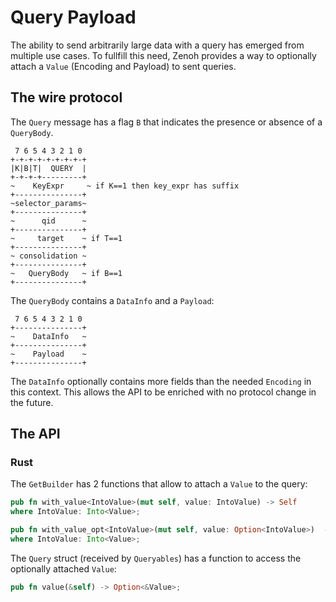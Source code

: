 # Query Payload

The ability to send arbitrarily large data with a query has emerged from multiple use cases. To fullfill this need, Zenoh provides a way to optionally attach a `Value` (Encoding and Payload) to sent queries.

## The wire protocol

The `Query` message has a flag `B` that indicates the presence or absence of a `QueryBody`.
```
 7 6 5 4 3 2 1 0
+-+-+-+-+-+-+-+-+
|K|B|T|  QUERY  |
+-+-+-+---------+
~    KeyExpr     ~ if K==1 then key_expr has suffix
+---------------+
~selector_params~
+---------------+
~      qid      ~
+---------------+
~     target    ~ if T==1
+---------------+
~ consolidation ~
+---------------+
~   QueryBody   ~ if B==1
+---------------+
```

The `QueryBody` contains a `DataInfo` and a `Payload`: 
```
 7 6 5 4 3 2 1 0
+---------------+
~    DataInfo   ~
+---------------+
~    Payload    ~
+---------------+
```

The `DataInfo` optionally contains more fields than the needed `Encoding` in this context. This allows the API to be enriched with no protocol change in the future.

## The API

### Rust

The `GetBuilder` has 2 functions that allow to attach a `Value` to the query: 

```rust
pub fn with_value<IntoValue>(mut self, value: IntoValue) -> Self
where IntoValue: Into<Value>;

pub fn with_value_opt<IntoValue>(mut self, value: Option<IntoValue>)  -> Self
where IntoValue: Into<Value>;
```

The `Query` struct (received by `Queryables`) has a function to access the optionally attached `Value`:

```rust
pub fn value(&self) -> Option<&Value>;
```

